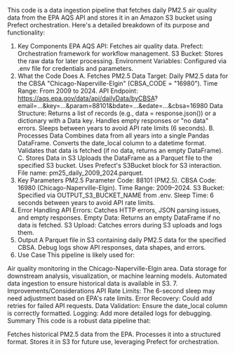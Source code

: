 This code is a data ingestion pipeline that fetches daily PM2.5 air quality data from the EPA AQS API and stores it in an Amazon S3 bucket using Prefect orchestration. Here's a detailed breakdown of its purpose and functionality:

1. Key Components
EPA AQS API: Fetches air quality data.
Prefect: Orchestration framework for workflow management.
S3 Bucket: Stores the raw data for later processing.
Environment Variables: Configured via .env file for credentials and parameters.
2. What the Code Does
A. Fetches PM2.5 Data
Target: Daily PM2.5 data for the CBSA "Chicago-Naperville-Elgin" (CBSA_CODE = "16980").
Time Range: From 2009 to 2024.
API Endpoint:
https://aqs.epa.gov/data/api/dailyData/byCBSA?
email=...&key=...&param=88101&bdate=...&edate=...&cbsa=16980
Data Structure:
Returns a list of records (e.g., data = response.json()) or a dictionary with a Data key.
Handles empty responses or "no data" errors.
Sleeps between years to avoid API rate limits (6 seconds).
B. Processes Data
Combines data from all years into a single Pandas DataFrame.
Converts the date_local column to a datetime format.
Validates that data is fetched (if no data, returns an empty DataFrame).
C. Stores Data in S3
Uploads the DataFrame as a Parquet file to the specified S3 bucket.
Uses Prefect's S3Bucket block for S3 interaction.
File name: pm25_daily_2009_2024.parquet.
3. Key Parameters
PM2.5 Parameter Code: 88101 (PM2.5).
CBSA Code: 16980 (Chicago-Naperville-Elgin).
Time Range: 2009–2024.
S3 Bucket: Specified via OUTPUT_S3_BUCKET_NAME from .env.
Sleep Time: 6 seconds between years to avoid API rate limits.
4. Error Handling
API Errors: Catches HTTP errors, JSON parsing issues, and empty responses.
Empty Data: Returns an empty DataFrame if no data is fetched.
S3 Upload: Catches errors during S3 uploads and logs them.
5. Output
A Parquet file in S3 containing daily PM2.5 data for the specified CBSA.
Debug logs show API responses, data shapes, and errors.
6. Use Case
This pipeline is likely used for:

Air quality monitoring in the Chicago-Naperville-Elgin area.
Data storage for downstream analysis, visualization, or machine learning models.
Automated data ingestion to ensure historical data is available in S3.
7. Improvements/Considerations
API Rate Limits: The 6-second sleep may need adjustment based on EPA's rate limits.
Error Recovery: Could add retries for failed API requests.
Data Validation: Ensure the date_local column is correctly formatted.
Logging: Add more detailed logs for debugging.
Summary
This code is a robust data pipeline that:

Fetches historical PM2.5 data from the EPA.
Processes it into a structured format.
Stores it in S3 for future use, leveraging Prefect for orchestration.